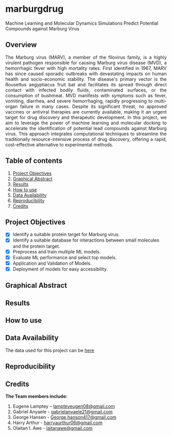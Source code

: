 # marburgdrug
Machine Learning and Molecular Dynamics Simulations Predict Potential Compounds against Marburg Virus

## Overview
<p align="justify">
  The Marburg virus (MARV), a member of the filovirus family, is a highly virulent pathogen responsible for causing Marburg virus disease (MVD), a hemorrhagic fever with high mortality rates. First identified in 1967, MARV has since caused sporadic outbreaks with devastating impacts on human health and socio-economic stability. The disease's primary vector is the Rousettus aegyptiacus fruit bat and facilitates its spread through direct contact with infected bodily fluids, contaminated surfaces, or the consumption of bushmeat. MVD manifests with symptoms such as fever, vomiting, diarrhea, and severe hemorrhaging, rapidly progressing to multi-organ failure in many cases. Despite its significant threat, no approved vaccines or antiviral therapies are currently available, making it an urgent target for drug discovery and therapeutic development. 
  In this project, we aim to leverage the power of machine learning and molecular docking to accelerate the identification of potential lead compounds against Marburg virus. This approach integrates computational techniques to streamline the traditionally resource-intensive process of drug discovery, offering a rapid, cost-effective alternative to experimental methods.
</p>

## Table of contents
1. [Project Objectives](#objectives)
2. [Graphical Abstract](#description)
3. [Results](#results)
4. [How to use](#how-to-use)
5. [Data Availability](#data-availability)
6. [Reproducibility](#reproducibility-prerequisites)
7. [Credits](#credits)

## Project Objectives
- [X] Identify a suitable protein target for Marburg virus.
- [X] Identify a suitable database for interactions between small molecules and the protein target.
- [X] Preprocess and train multiple ML models.
- [X] Evaluate ML performance and select top models.
- [X] Application and Validation of Models.
- [X] Deployment of models for easy accessibility.

## Graphical Abstract

## Results

## How to use

## Data Availability
The data used for this project can be [here](https://pubchem.ncbi.nlm.nih.gov/assay/pcget.cgi?query=download&record_type=datatable&actvty=all&response_type=save&aid=540276)

## Reproducibility

## Credits
**The Team members include:**
1. Eugene Lamptey – lampteyeugen08@gmail.com
2. Gabriel Anyaele - gabrielanyaele21@gmail.com
3. George Hansen - George.hanson417@gmail.com
4. Harry Arthur - harryaurthur06@gmail.com
5. Olaitan I. Awe - laitanawe@gmail.com

